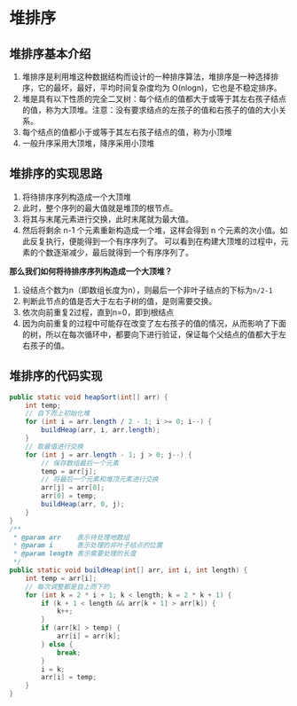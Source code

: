 # 堆排序

## 堆排序基本介绍
1. 堆排序是利用堆这种数据结构而设计的一种排序算法，堆排序是一种选择排序，它的最坏，最好，平均时间复杂度均为 O(nlogn)，它也是不稳定排序。
2. 堆是具有以下性质的完全二叉树：每个结点的值都大于或等于其左右孩子结点的值，称为大顶堆。注意：没有要求结点的左孩子的值和右孩子的值的大小关系。
3. 每个结点的值都小于或等于其左右孩子结点的值，称为小顶堆
4. 一般升序采用大顶堆，降序采用小顶堆

## 堆排序的实现思路

1. 将待排序序列构造成一个大顶堆
2. 此时，整个序列的最大值就是堆顶的根节点。
3. 将其与末尾元素进行交换，此时末尾就为最大值。
4. 然后将剩余 n-1 个元素重新构造成一个堆，这样会得到 n 个元素的次小值。如此反复执行，便能得到一个有序序列了。
可以看到在构建大顶堆的过程中，元素的个数逐渐减少，最后就得到一个有序序列了。

**那么我们如何将待排序序列构造成一个大顶堆？**

1. 设结点个数为n（即数组长度为n），则最后一个非叶子结点的下标为`n/2-1`
2. 判断此节点的值是否大于左右子树的值，是则需要交换。
3. 依次向前重复2过程，直到n=0，即到根结点
4. 因为向前重复的过程中可能存在改变了左右孩子的值的情况，从而影响了下面的树，所以在每次循环中，都要向下进行验证，保证每个父结点的值都大于左右孩子的值。

## 堆排序的代码实现

```java
public static void heapSort(int[] arr) {
    int temp;
    // 自下而上初始化堆
    for (int i = arr.length / 2 - 1; i >= 0; i--) {
        buildHeap(arr, i, arr.length);
    }
    // 取最值进行交换
    for (int j = arr.length - 1; j > 0; j--) {
        // 保存数组最后一个元素
        temp = arr[j];
        // 将最后一个元素和堆顶元素进行交换
        arr[j] = arr[0];
        arr[0] = temp;
        buildHeap(arr, 0, j);
    }
}
/**
 * @param arr    表示待处理地数组
 * @param i      表示处理的非叶子结点的位置
 * @param length 表示需要处理的长度
 */
public static void buildHeap(int[] arr, int i, int length) {
    int temp = arr[i];
    // 每次调整都是自上而下的
    for (int k = 2 * i + 1; k < length; k = 2 * k + 1) {
        if (k + 1 < length && arr[k + 1] > arr[k]) {
            k++;
        }
        if (arr[k] > temp) {
            arr[i] = arr[k];
        } else {
            break;
        }
        i = k;
        arr[i] = temp;
    }
}
```


